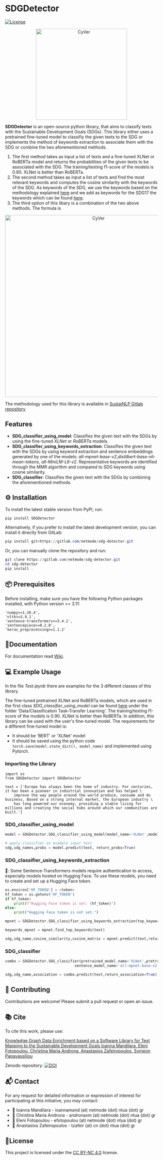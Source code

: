 # SDGDetector

[![License](https://img.shields.io/badge/License-CC_BY_NC_4.0-blue.svg)](https://creativecommons.org/licenses/by-nc/4.0/)

<div align="center">
    <img src="https://gitlab.com/netmode/sdg-detector/-/raw/main/logo.jpg?ref_type=heads" alt="CyVer" width="300">
</div>

**SDGDetector** is an open-source python library, that aims to classify texts with the Sustainable Development Goals (SDGs).
This library either uses a pretrained fine-tuned model to classifiy the given texts to the SDG or implements the method of keywords extraction to associate them with the SDG or combine the two aforementioned methods.

1. The first method takes as input a list of texts and a fine-tuned XLNet or RoBERTa model and returns the probabilities of the given texts to be associated with the SDG. The training/testing f1-score of the models is 0.90. XLNet is better than RoBERTa.
2. The second method takes as input a list of texts and find the most relevant keywords and computes the cosine similarity with the keywords of the SDG. As keywords of the SDG, we use the keywords based on the methodology explained [here](https://sustainability.utoronto.ca/inventories/sustainable-development-goals-sdgs-keywords/) and we add as keywords for the SDG17 the keywords which can be found [here](https://ap-unsdsn.org/regional-initiatives/universities-sdgs/).
3. The third option of this libary is a combination of the two above methods. The formula is

<div align="center">
    <img src="https://gitlab.com/netmode/sdg-detector/-/raw/main/rSDG_formula.jpg?ref_type=heads" alt="CyVer" width="600">
</div>

The methodology used for this library is available in [SustaiNLP Gitlab repository](https://gitlab.com/netmode/sdg-text2kg)

## Features

* **SDG_classifier_using_model**: Classifies the given text with the SDGs by using the fine-tuned *XLNet* or *RoBERTa* models.
* **SDG_classifier_using_keywords_extraction**: Classifies the given text with the SDGs by using keyword extraction and sentence embeddings generated by one of the models: *all-mpnet-base-v2*,*distilbert-base-nli-mean-tokens*, *all-MiniLM-L6-v2*. Representative keywords are identified through the MMR algorithm and compared to SDG keywords using cosine similarity.
* **SDG_classifier**: Classifies the given text with the SDGs by combining the aforementioned methods.

## ⚙️ Installation

To install the latest stable version from PyPI, run:

```powershell
pip install SDGDetector
```

Alternatively, if you prefer to install the latest development version, you can install it directly from GitLab:

```powershell
pip install git+https://gitlab.com/netmode/sdg-detector.git
```

Or, you can manually clone the repository and run:

```powershell
git clone https://gitlab.com/netmode/sdg-detector.git
cd sdg-detector
pip install .
```

## 📦 Prerequisites

Before installing, make sure you have the following Python packages installed, with Python version >= 3.11:

```
'numpy>=1.26.4',  
'nltk>=3.9.1',  
'sentence-transformers>=3.4.1', 
'sentencepiece>=0.2.0', 
'keras_preprocessing>=1.1.2'
```

## 📖Documentation

For documentation read [Wiki](https://gitlab.com/netmode/SDGDetector/-/wikis/home).

## 💻 Example Usage

In the file _Test.ipynb_ there are examples for the 3 different classes of this library.

The fine-tuned pretrained XLNet and RoBERTa models, which are used in the first class *SDG_classifier_using_model* can be found [here](https://gitlab.com/netmode/sdg-text2kg/-/tree/main/Data/Classification%20Task-Transfer%20Learning) under the folder 'Data/Classification Task-Transfer Learning'. The training/testing f1-score of the models is 0.90. XLNet is better than RoBERTa. In addition, this library can be used with the user's fine-tuned model. The requirements for a different fine-tuned model is:

* It should be 'BERT' or 'XLNet' model
* It should be saved using the python code `torch.save(model.state_dict(), model_name)` and implemented using Pytorch.

### Importing the Library

```python-repl
import os
from SDGDetector import SDGDetector

text = ['Europe has always been the home of industry. For centuries, it has been a pioneer in industrial innovation and has helped \
    improve the way people around the world produce, consume and do business. Based on a strong internal market, the European industry \
    has long powered our economy, providing a stable living for millions and creating the social hubs around which our communities are built.']

```

### SDG_classifier_using_model

```python
model = SDGDetector.SDG_classifier_using_model(model_name='XLNet',model_path=<your path of downloaded model>)

# apply classifier on example input text
sdg,sdg_names,probs = model.predict(text, return_probs=True)
```

### SDG_classifier_using_keywords_extraction

🔑: Some Sentence-Transformers models require authentication to access, especially models hosted on Hugging Face. To use these models, you need to create and set up a Hugging Face token.

```python
os.environ['HF_TOKEN'] = <token>
hf_token = os.getenv('HF_TOKEN')
if hf_token:
    print(f"Hugging Face token is set: {hf_token}")
else:
    print("Hugging Face token is not set.")
```

```python
mpnet = SDGDetector.SDG_classifier_using_keywords_extraction(top_keywords=5,diversity=0.3,n_gram_range=(1,2),model_name='all-mpnet-base-v2')

keywords_mpnet = mpnet.find_top_keywords(text)

sdg,sdg_name,cosine_similarity,cosine_matrix = mpnet.predict(text,return_cs_matrix_and_avg_cs=True)
```

### SDG_classifier

```python
combo = SDGDetector.SDG_classifier(pretrained_model_name='XLNet',pretrained_model_path=<your path of downloaded model>
                                sentence_model_name='all-mpnet-base-v2',top_keywords=10,diversity=0.3,n_gram_range=(1,2))

sdg,sdg_name,association = combo.predict(text,return_association=True)

```

## 🤝 Contributing

Contributions are welcome! Please submit a pull request or open an issue.

## 📚 Cite

To cite this work, please use:

[Knowledge Graph Data Enrichment based on a Software Library for Text Mapping to the Sustainable Development Goals
Ioanna Mandilara, Eleni Fotopoulou, Christina Maria Androna, Anastasios Zafeiropoulos, Symeon Papavassiliou](https://ceur-ws.org/Vol-3447/Text2KG_Paper_4.pdf)

Zenodo repository: [![DOI](https://zenodo.org/badge/DOI/10.5281/zenodo.7984984.svg)](https://doi.org/10.5281/zenodo.7984984)

## 📬 Contact

For any request for detailed information or expression of interest for participating at this initiative, you may contact:

* 📧 Ioanna Mandilara - ioannamand (at) netmode (dot) ntua (dot) gr
* 📧 Christina Maria Androna - andronaxm (at) netmode (dot) ntua (dot) gr
* 📧 Eleni Fotopoulou - efotopoulou (at) netmode (dot) ntua (dot) gr
* 📧 Anastasios Zafeiropoulos - tzafeir (at) cn (dot) ntua (dot) gr

## 📑License

This project is licensed under the [CC BY-NC 4.0](https://creativecommons.org/licenses/by-nc/4.0/) license.
